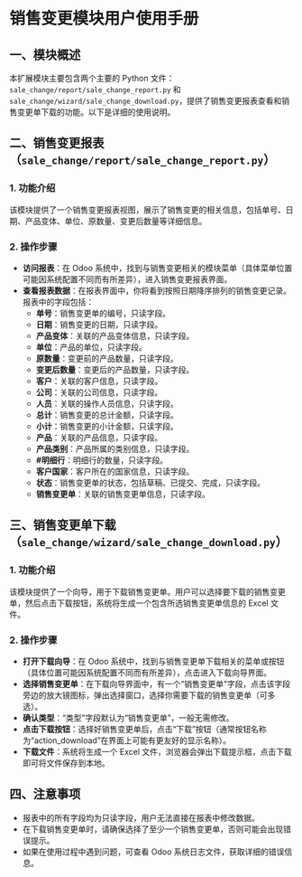 # 销售变更模块用户使用手册

## 一、模块概述
本扩展模块主要包含两个主要的 Python 文件：`sale_change/report/sale_change_report.py` 和 `sale_change/wizard/sale_change_download.py`，提供了销售变更报表查看和销售变更单下载的功能。以下是详细的使用说明。

## 二、销售变更报表（`sale_change/report/sale_change_report.py`）

### 1. 功能介绍
该模块提供了一个销售变更报表视图，展示了销售变更的相关信息，包括单号、日期、产品变体、单位、原数量、变更后数量等详细信息。

### 2. 操作步骤
- **访问报表**：在 Odoo 系统中，找到与销售变更相关的模块菜单（具体菜单位置可能因系统配置不同而有所差异），进入销售变更报表界面。
- **查看报表数据**：在报表界面中，你将看到按照日期降序排列的销售变更记录。报表中的字段包括：
  - **单号**：销售变更单的编号，只读字段。
  - **日期**：销售变更的日期，只读字段。
  - **产品变体**：关联的产品变体信息，只读字段。
  - **单位**：产品的单位，只读字段。
  - **原数量**：变更前的产品数量，只读字段。
  - **变更后数量**：变更后的产品数量，只读字段。
  - **客户**：关联的客户信息，只读字段。
  - **公司**：关联的公司信息，只读字段。
  - **人员**：关联的操作人员信息，只读字段。
  - **总计**：销售变更的总计金额，只读字段。
  - **小计**：销售变更的小计金额，只读字段。
  - **产品**：关联的产品信息，只读字段。
  - **产品类别**：产品所属的类别信息，只读字段。
  - **#明细行**：明细行的数量，只读字段。
  - **客户国家**：客户所在的国家信息，只读字段。
  - **状态**：销售变更单的状态，包括草稿、已提交、完成，只读字段。
  - **销售变更单**：关联的销售变更单信息，只读字段。

## 三、销售变更单下载（`sale_change/wizard/sale_change_download.py`）

### 1. 功能介绍
该模块提供了一个向导，用于下载销售变更单。用户可以选择要下载的销售变更单，然后点击下载按钮，系统将生成一个包含所选销售变更单信息的 Excel 文件。

### 2. 操作步骤
- **打开下载向导**：在 Odoo 系统中，找到与销售变更单下载相关的菜单或按钮（具体位置可能因系统配置不同而有所差异），点击进入下载向导界面。
- **选择销售变更单**：在下载向导界面中，有一个“销售变更单”字段，点击该字段旁边的放大镜图标，弹出选择窗口，选择你需要下载的销售变更单（可多选）。
- **确认类型**：“类型”字段默认为“销售变更单”，一般无需修改。
- **点击下载按钮**：选择好销售变更单后，点击“下载”按钮（通常按钮名称为“action_download”在界面上可能有更友好的显示名称）。
- **下载文件**：系统将生成一个 Excel 文件，浏览器会弹出下载提示框，点击下载即可将文件保存到本地。

## 四、注意事项
- 报表中的所有字段均为只读字段，用户无法直接在报表中修改数据。
- 在下载销售变更单时，请确保选择了至少一个销售变更单，否则可能会出现错误提示。
- 如果在使用过程中遇到问题，可查看 Odoo 系统日志文件，获取详细的错误信息。